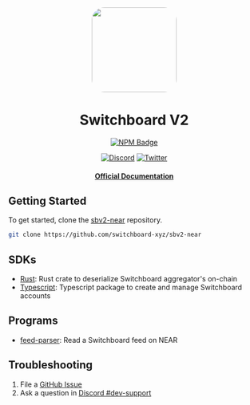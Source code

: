 <div align="center">
  <img height="170" style="border-radius:25px" src="https://github.com/switchboard-xyz/sbv2-core/raw/main/website/static/img/icons/switchboard/avatar.svg" />

  <h1>Switchboard V2</h1>

  <p>
	<a href="https://www.npmjs.com/package/@switchboard-xyz/near.js"><img alt="NPM Badge" src="https://img.shields.io/github/package-json/v/switchboard-xyz/sbv2-near?filename=javascript%2Fnear.js%2Fpackage.json&logo=npm"></a>
  </p>

  <p>
    <a href="https://discord.gg/switchboardxyz"><img alt="Discord" src="https://img.shields.io/discord/841525135311634443"></a>
    <a href="https://twitter.com/switchboardxyz"><img alt="Twitter" src="https://img.shields.io/twitter/follow/switchboardxyz?label=Follow+Switchboard" /></a>
  </p>

  <h4>
    <a href="https://docs.switchboard.xyz/">Official Documentation</a>
  </h4>
</div>

## Getting Started

To get started, clone the
[sbv2-near](https://github.com/switchboard-xyz/sbv2-near) repository.

```bash
git clone https://github.com/switchboard-xyz/sbv2-near
```

## SDKs

- [Rust](/rust/sbv2-near/): Rust crate to deserialize Switchboard aggregator's
  on-chain
- [Typescript](/javascript/near.js/): Typescript package to create and manage
  Switchboard accounts

## Programs

- [feed-parser](/programs/feed-parser/): Read a Switchboard feed on NEAR

## Troubleshooting

1. File a
   [GitHub Issue](https://github.com/switchboard-xyz/sbv2-near/issues/new)
2. Ask a question in
   [Discord #dev-support](https://discord.com/channels/841525135311634443/984343400377647144)
